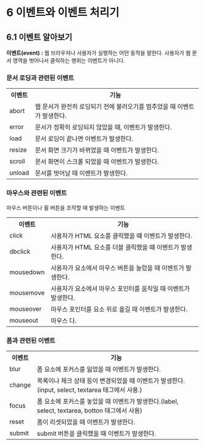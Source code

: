 # 6 이벤트와 이벤트 처리기

## 6.1 이벤트 알아보기
**이벤트(event) :** 웹 브라우저나 사용자가 실행하는 어떤 동작을 말한다. 사용자가 웹 문서 영역을 벗어나서 클릭하는 행위는 이벤트가 아니다.

### 문서 로딩과 관련된 이벤트

  <table>
    <tr>
      <th>이벤트</th>
      <th>기능</th>
    </tr>
    <tr>
      <td>abort</td>
      <td>웹 문서가 완전히 로딩되기 전에 불러오기를 멈추었을 때 이벤트가 발생한다.</td>
    </tr>
    <tr>
      <td>error</td>
      <td>문서가 정확히 로딩되지 않았을 때, 이벤트가 발생한다.</td>
    </tr>
    <tr>
      <td>load</td>
      <td>문서 로딩이 끝나면 이벤트가 발생한다.</td>
    </tr>
    <tr>
      <td>resize</td>
      <td>문서 화면 크기가 바뀌었을 때 이벤트가 발생한다.</td>
    </tr>
    <tr>
      <td>scroll</td>
      <td>문서 화면이 스크롤 되었을 때 이벤트가 발생한다.</td>
    </tr>
    <tr>
      <td>unload</td>
      <td>문서를 벗어날 때 이벤트가 발생한다.</td>
    </tr>
  </table>

### 마우스와 관련된 이벤트
마우스 버튼이나 휠 버튼을 조작할 때 발생하는 이벤트
  
  <table>
    <tr>
      <th>이벤트</th>
      <th>기능</th>
    </tr>
    <tr>
      <td>click</td>
      <td>사용자가 HTML 요소를 클릭했을 떄 이벤트가 발생한다.</td>
    </tr>
    <tr>
      <td>dbclick</td>
      <td>사용자가 HTML 요소를 더블 클릭했을 떄 이벤트가 발생한다.</td>
    </tr>
    <tr>
      <td>mousedown</td>
      <td>사용자가 요소에서 마우스 버튼을 눌렀을 때 이벤트가 발생한다.</td>
    </tr>
    <tr>
      <td>mousemove</td>
      <td>사용자가 요소에서 마우스 포인터를 움직일 때 이벤트가 발생한다.</td>
    </tr>
    <tr>
      <td>mouseover</td>
      <td>마우스 포인터를 요소 위로 옮길 때 이벤트가 발생한다.</td>
    </tr>
    <tr>
      <td>mouseout</td>
      <td>마우스 다.</td>
    </tr>
  </table>

### 폼과 관련된 이벤트

  <table>
    <tr>
      <th>이벤트</th>
      <th>기능</th>
    </tr>
    <tr>
      <td>blur</td>
      <td>폼 요소에 포커스를 잃었을 때 이벤트가 발생한다.</td>
    </tr>
    <tr>
      <td>change</td>
      <td>목록이나 체크 상태 등이 변경되었을 때 이벤트가 발생한다.(input, select, textarea 태그에서 사용.)</td>
    </tr>
    <tr>
      <td>focus</td>
      <td>폼 요소에 포커스를 놓았을 때 이벤트가 발생한다.(label, select, textarea, botton 태그에서 사용)</td>
    </tr>
    <tr>
      <td>reset</td>
      <td>폼이 리셋되었을 때 이벤트가 발생한다.</td>
    </tr>
    <tr>
      <td>submit</td>
      <td>submit 버튼을 클릭했을 때 이벤트가 발생한다.</td>
    </tr>
  </table>







